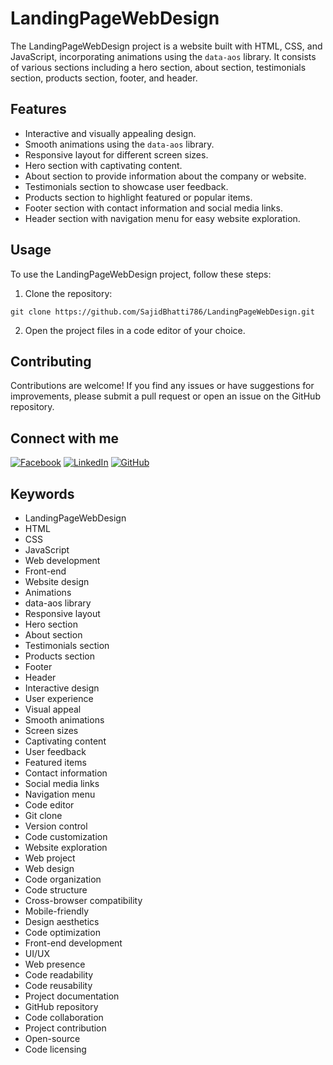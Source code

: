# LandingPageWebDesign

The LandingPageWebDesign project is a website built with HTML, CSS, and JavaScript, incorporating animations using the `data-aos` library. It consists of various sections including a hero section, about section, testimonials section, products section, footer, and header.

## Features

- Interactive and visually appealing design.
- Smooth animations using the `data-aos` library.
- Responsive layout for different screen sizes.
- Hero section with captivating content.
- About section to provide information about the company or website.
- Testimonials section to showcase user feedback.
- Products section to highlight featured or popular items.
- Footer section with contact information and social media links.
- Header section with navigation menu for easy website exploration.

## Usage

To use the LandingPageWebDesign project, follow these steps:

1. Clone the repository:

`git clone https://github.com/SajidBhatti786/LandingPageWebDesign.git`

2. Open the project files in a code editor of your choice.

## Contributing

Contributions are welcome! If you find any issues or have suggestions for improvements, please submit a pull request or open an issue on the GitHub repository.

## Connect with me
[![Facebook](https://img.shields.io/badge/Facebook-Follow-blue)](https://www.facebook.com/profile.php?id=100026991042689&mibextid=ZbWKwL)
[![LinkedIn](https://img.shields.io/badge/LinkedIn-Connect-blue)](https://www.linkedin.com/in/sajid-bhatti-b2436b24a)
[![GitHub](https://img.shields.io/github/followers/YOUR_GITHUB_USERNAME?style=social)](https://github.com/SajidBhatti786)

## Keywords

- LandingPageWebDesign
- HTML
- CSS
- JavaScript
- Web development
- Front-end
- Website design
- Animations
- data-aos library
- Responsive layout
- Hero section
- About section
- Testimonials section
- Products section
- Footer
- Header
- Interactive design
- User experience
- Visual appeal
- Smooth animations
- Screen sizes
- Captivating content
- User feedback
- Featured items
- Contact information
- Social media links
- Navigation menu
- Code editor
- Git clone
- Version control
- Code customization
- Website exploration
- Web project
- Web design
- Code organization
- Code structure
- Cross-browser compatibility
- Mobile-friendly
- Design aesthetics
- Code optimization
- Front-end development
- UI/UX
- Web presence
- Code readability
- Code reusability
- Project documentation
- GitHub repository
- Code collaboration
- Project contribution
- Open-source
- Code licensing
